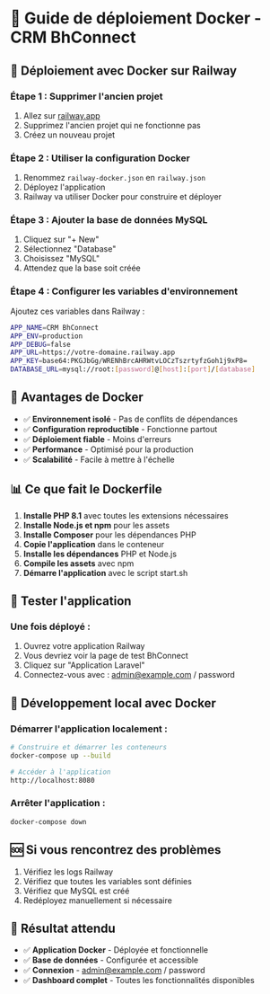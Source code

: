 # 🐳 Guide de déploiement Docker - CRM BhConnect

## 🚀 **Déploiement avec Docker sur Railway**

### **Étape 1 : Supprimer l'ancien projet**
1. Allez sur [railway.app](https://railway.app)
2. Supprimez l'ancien projet qui ne fonctionne pas
3. Créez un nouveau projet

### **Étape 2 : Utiliser la configuration Docker**
1. Renommez `railway-docker.json` en `railway.json`
2. Déployez l'application
3. Railway va utiliser Docker pour construire et déployer

### **Étape 3 : Ajouter la base de données MySQL**
1. Cliquez sur "+ New"
2. Sélectionnez "Database"
3. Choisissez "MySQL"
4. Attendez que la base soit créée

### **Étape 4 : Configurer les variables d'environnement**
Ajoutez ces variables dans Railway :

```bash
APP_NAME=CRM BhConnect
APP_ENV=production
APP_DEBUG=false
APP_URL=https://votre-domaine.railway.app
APP_KEY=base64:PKGJbGg/WRENhBrcAHRWtvLOCzTszrtyfzGoh1j9xP8=
DATABASE_URL=mysql://root:[password]@[host]:[port]/[database]
```

## 🎯 **Avantages de Docker**

- ✅ **Environnement isolé** - Pas de conflits de dépendances
- ✅ **Configuration reproductible** - Fonctionne partout
- ✅ **Déploiement fiable** - Moins d'erreurs
- ✅ **Performance** - Optimisé pour la production
- ✅ **Scalabilité** - Facile à mettre à l'échelle

## 📊 **Ce que fait le Dockerfile**

1. **Installe PHP 8.1** avec toutes les extensions nécessaires
2. **Installe Node.js et npm** pour les assets
3. **Installe Composer** pour les dépendances PHP
4. **Copie l'application** dans le conteneur
5. **Installe les dépendances** PHP et Node.js
6. **Compile les assets** avec npm
7. **Démarre l'application** avec le script start.sh

## 🧪 **Tester l'application**

### **Une fois déployé :**
1. Ouvrez votre application Railway
2. Vous devriez voir la page de test BhConnect
3. Cliquez sur "Application Laravel"
4. Connectez-vous avec : admin@example.com / password

## 🔧 **Développement local avec Docker**

### **Démarrer l'application localement :**
```bash
# Construire et démarrer les conteneurs
docker-compose up --build

# Accéder à l'application
http://localhost:8080
```

### **Arrêter l'application :**
```bash
docker-compose down
```

## 🆘 **Si vous rencontrez des problèmes**

1. Vérifiez les logs Railway
2. Vérifiez que toutes les variables sont définies
3. Vérifiez que MySQL est créé
4. Redéployez manuellement si nécessaire

## 🎉 **Résultat attendu**

- ✅ **Application Docker** - Déployée et fonctionnelle
- ✅ **Base de données** - Configurée et accessible
- ✅ **Connexion** - admin@example.com / password
- ✅ **Dashboard complet** - Toutes les fonctionnalités disponibles
